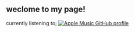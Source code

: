 ## weclome to my page!
currently listening to;
[![Apple Music GitHub profile](https://music-profile.rayriffy.com/theme/dark.svg?uid=001909.af8d396b72d149d3a2fa245084471c8c.2331)](https://github.com/rayriffy/apple-music-github-profile)
